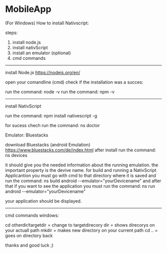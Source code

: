 # MobileApp
(For Windows)
 How to install Nativscript:
 
 steps: 
 1. install node.js
 2. install nativScript
 3. install an emulator (optional)
 4. cmd commands
------
install Node.js 
https://nodejs.org/en/

open your comandline (cmd)
check if the installation was a succes:

run the command: node -v
run the command: npm -v

----

install NativScript

run the command: npm install nativescript -g

for sucess chech run the command: ns doctor

Emulator: Bluestacks

download Bluestacks (android Emulation) https://www.bluestacks.com/de/index.html
after install run the command: ns devices

it should give you the needed information about the running emulation. the important property is the devive name. 
for build and running a NativScript Applicantion you must go with cmd to that directory where it is saved and run the command: ns build android --emulator="yourDevicename"
and after that if you want to see the application you must run the command: ns run android --emulator="yourDevicename"

your application should be displayed.

------------
cmd commands windows:

cd otherdir/targetdir = change to targetdirecory
dir = shows direcorys on your actuall path
mkdir = makes new directory on your current path
cd .. = goes on directory back

thanks and good luck ;)
